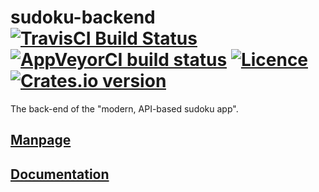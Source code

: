 # sudoku-backend [![TravisCI Build Status](https://travis-ci.org/Galactim/Sudoku.svg?branch=master)](https://travis-ci.org/Galactim/Sudoku) [![AppVeyorCI build status](https://ci.appveyor.com/api/projects/status/9k61sbdg9snyhqek/branch/master?svg=true)](https://ci.appveyor.com/project/Galactim/Sudoku/branch/master) [![Licence](https://img.shields.io/badge/license-MIT-blue.svg?style=flat)](LICENSE) [![Crates.io version](https://meritbadge.herokuapp.com/Sudoku)](https://crates.io/crates/Sudoku)
The back-end of the "modern, API-based sudoku app".

## [Manpage](https://cdn.rawgit.com/Galactim/Sudoku/backend-man/Sudoku.1.html)
## [Documentation](https://cdn.rawgit.com/Galactim/Sudoku/backend-doc/sudoku_backend/index.html)

